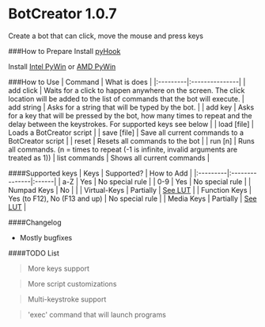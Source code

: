 # BotCreator 1.0.7
Create a bot that can click, move the mouse and press keys

###How to Prepare
Install [pyHook](http://sourceforge.net/projects/pyhook/)

Install [Intel PyWin](http://sourceforge.net/projects/pywin32/files/pywin32/Build%20219/pywin32-219.win32-py2.7.exe/download) or [AMD PyWin](http://sourceforge.net/projects/pywin32/files/pywin32/Build%20219/pywin32-219.win-amd64-py2.7.exe/download)

###How to Use
| Command  | What is does   |
|:---------|:---------------|
| add click | Waits for a click to happen anywhere on the screen. The click location will be added to the list of commands that the bot will execute.
| add string    | Asks for a string that will be typed by the bot. |
| add key      | Asks for a key that will be pressed by the bot, how many times to repeat and the delay between the keystrokes. For supported keys see below |
| load [file] | Loads a BotCreator script |
| save [file] | Save all current commands to a BotCreator script |
| reset   | Resets all commands to the bot |
| run [n] | Runs all commands. (n = times to repeat (-1 is infinite, invalid arguments are treated as 1))
| list commands | Shows all current commands |

####Supported keys
| Keys  | Supported?   | How to Add |
|:---------|:---------------|:------|
| a-Z | Yes | No special rule |
| 0-9 | Yes | No special rule |
| Numpad Keys | No | |
| Virtual-Keys | Partially | [See LUT](docs/virtual-keys.md) |
| Function Keys | Yes (to F12), No (F13 and up) | No special rule |
| Media Keys | Partially | [See LUT](docs/media-keys.md) |

####Changelog
* Mostly bugfixes

####TODO List
> More keys support

> More script customizations

> Multi-keystroke support

> 'exec' command that will launch programs

